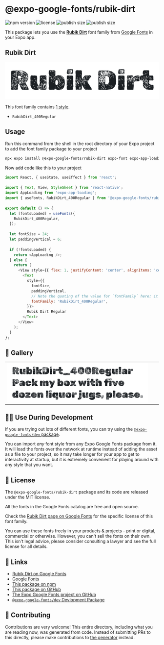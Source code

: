 # @expo-google-fonts/rubik-dirt

![npm version](https://flat.badgen.net/npm/v/@expo-google-fonts/rubik-dirt)
![license](https://flat.badgen.net/github/license/expo/google-fonts)
![publish size](https://flat.badgen.net/packagephobia/install/@expo-google-fonts/rubik-dirt)
![publish size](https://flat.badgen.net/packagephobia/publish/@expo-google-fonts/rubik-dirt)

This package lets you use the [**Rubik Dirt**](https://fonts.google.com/specimen/Rubik+Dirt) font family from [Google Fonts](https://fonts.google.com/) in your Expo app.

## Rubik Dirt

![Rubik Dirt](./font-family.png)

This font family contains [1 style](#-gallery).

- `RubikDirt_400Regular`

## Usage

Run this command from the shell in the root directory of your Expo project to add the font family package to your project
```sh
npx expo install @expo-google-fonts/rubik-dirt expo-font expo-app-loading
```

Now add code like this to your project
```js
import React, { useState, useEffect } from 'react';

import { Text, View, StyleSheet } from 'react-native';
import AppLoading from 'expo-app-loading';
import { useFonts, RubikDirt_400Regular } from '@expo-google-fonts/rubik-dirt';

export default () => {
  let [fontsLoaded] = useFonts({
    RubikDirt_400Regular,
  });

  let fontSize = 24;
  let paddingVertical = 6;

  if (!fontsLoaded) {
    return <AppLoading />;
  } else {
    return (
      <View style={{ flex: 1, justifyContent: 'center', alignItems: 'center' }}>
        <Text
          style={{
            fontSize,
            paddingVertical,
            // Note the quoting of the value for `fontFamily` here; it expects a string!
            fontFamily: 'RubikDirt_400Regular',
          }}>
          Rubik Dirt Regular
        </Text>
      </View>
    );
  }
};

```

## 🔡 Gallery


||||
|-|-|-|
|![RubikDirt_400Regular](./RubikDirt_400Regular.ttf.png)||||


## 👩‍💻 Use During Development

If you are trying out lots of different fonts, you can try using the [`@expo-google-fonts/dev` package](https://github.com/expo/google-fonts/tree/master/font-packages/dev#readme).

You can import *any* font style from any Expo Google Fonts package from it. It will load the fonts
over the network at runtime instead of adding the asset as a file to your project, so it may take longer
for your app to get to interactivity at startup, but it is extremely convenient
for playing around with any style that you want.

## 📖 License

The `@expo-google-fonts/rubik-dirt` package and its code are released under the MIT license.

All the fonts in the Google Fonts catalog are free and open source.

Check the [Rubik Dirt page on Google Fonts](https://fonts.google.com/specimen/Rubik+Dirt) for the specific license of this font family.

You can use these fonts freely in your products & projects - print or digital, commercial or otherwise. However, you can't sell the fonts on their own. This isn't legal advice, please consider consulting a lawyer and see the full license for all details.

## 🔗 Links

- [Rubik Dirt on Google Fonts](https://fonts.google.com/specimen/Rubik+Dirt)
- [Google Fonts](https://fonts.google.com/)
- [This package on npm](https://www.npmjs.com/package/@expo-google-fonts/rubik-dirt)
- [This package on GitHub](https://github.com/expo/google-fonts/tree/master/font-packages/rubik-dirt)
- [The Expo Google Fonts project on GitHub](https://github.com/expo/google-fonts)
- [`@expo-google-fonts/dev` Devlopment Package](https://github.com/expo/google-fonts/tree/master/font-packages/dev)

## 🤝 Contributing

Contributions are very welcome! This entire directory, including what you are reading now, was generated from code. Instead of submitting PRs to this directly, please make contributions to [the generator](https://github.com/expo/google-fonts/tree/master/packages/generator) instead.
